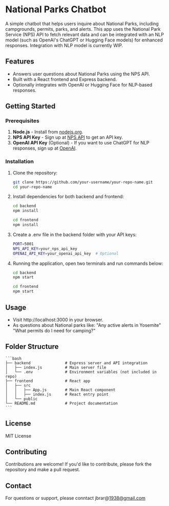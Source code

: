 # National Parks Chatbot

A simple chatbot that helps users inquire about National Parks, including campgrounds, permits, parks, and alerts. This app uses the National Park Service (NPS) API to fetch relevant data and can be integrated with an NLP model (such as OpenAI's ChatGPT or Hugging Face models) for enhanced responses. Integration with NLP model is currently WIP. 

## Features

- Answers user questions about National Parks using the NPS API.
- Built with a React frontend and Express backend.
- Optionally integrates with OpenAI or Hugging Face for NLP-based responses.

## Getting Started

### Prerequisites

1. **Node.js** - Install from [nodejs.org](https://nodejs.org/).
2. **NPS API Key** - Sign up at [NPS API](https://www.nps.gov/subjects/developer/get-started.htm) to get an API key.
3. **OpenAI API Key** (Optional) - If you want to use ChatGPT for NLP responses, sign up at [OpenAI](https://platform.openai.com/signup).

### Installation

1. Clone the repository:
   ```bash
   git clone https://github.com/your-username/your-repo-name.git
   cd your-repo-name
   ```
2. Install dependencies for both backend and frontend:
   ```bash
   cd backend
   npm install

   cd frontend
   npm install
   ```
3. Create a .env file in the backend folder with your API keys:
   ```bash
   PORT=5001
   NPS_API_KEY=your_nps_api_key
   OPENAI_API_KEY=your_openai_api_key  # Optional
   ```
4. Running the application, open two terminals and run commands below:
   ```bash
   cd backend
   npm start

   cd frontend
   npm start
   ```

## Usage
- Visit http://localhost:3000 in your browser.
- As questions about National parks like:
  "Any active alerts in Yosemite"
  "What permits do I need for camping?"

## Folder Structure
    ```bash
    ├── backend               # Express server and API integration
    │   ├── index.js          # Main server file
    │   └── .env              # Environment variables (not included in repo)
    ├── frontend              # React app
    │   ├── src
    │   │   ├── App.js        # Main React component
    │   │   ├── index.js      # React entry point
    │   └── public
    └── README.md             # Project documentation
    ```

## License

MIT License

## Contributing

Contributions are welcome! If you'd like to contribute, please fork the repository and make a pull request.

## Contact

For questions or support, please conntact jbrar@1938@gmail.com

